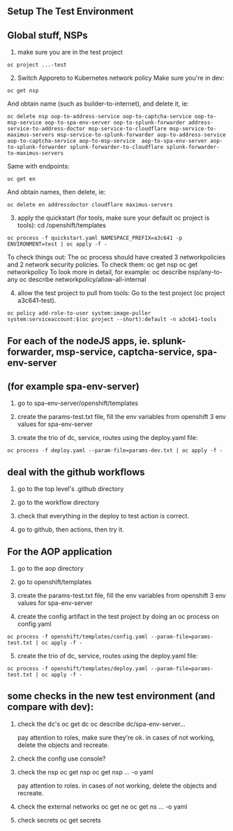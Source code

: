 
## Setup The Test Environment

## Global stuff, NSPs

1. make sure you are in the test project
```console
oc project ...-test
```

2. Switch Apporeto to Kubernetes network policy
Make sure you're in dev:
```console
oc get nsp
```
And obtain name (such as builder-to-internet), and delete it, ie:
```console
oc delete nsp oop-to-address-service oop-to-captcha-service oop-to-msp-service oop-to-spa-env-server oop-to-splunk-forwarder address-service-to-address-doctor msp-service-to-cloudflare msp-service-to-maximus-servers msp-service-to-splunk-forwarder aop-to-address-service aop-to-captcha-service aop-to-msp-service  aop-to-spa-env-server aop-to-splunk-forwarder splunk-forwarder-to-cloudflare splunk-forwarder-to-maximus-servers
```

Same with endpoints:
```console
oc get en
```
And obtain names, then delete, ie:
```console
oc delete en addressdoctor cloudflare maximus-servers
```

3. apply the quickstart (for tools, make sure your default oc project is tools):
cd /openshift/templates
```console
oc process -f quickstart.yaml NAMESPACE_PREFIX=a3c641 -p ENVIRONMENT=test | oc apply -f -
```

To check things out:
The oc process should have created 3 networkpolicies and 2 network security policies.  To check them:
oc get nsp
oc get networkpolicy
To look more in detail, for example:
oc describe nsp/any-to-any
oc describe networkpolicy/allow-all-internal


4. allow the test project to pull from tools:
   Go to the test project (oc project a3c641-test).
```console
oc policy add-role-to-user system:image-puller system:serviceaccount:$(oc project --short):default -n a3c641-tools
```

## For each of the nodeJS apps, ie. splunk-forwarder, msp-service, captcha-service, spa-env-server
## (for example spa-env-server)

1. go to spa-env-server/openshift/templates

2. create the params-test.txt file, fill the env variables from openshift 3 env values for spa-env-server

3. create the trio of dc, service, routes using the deploy.yaml file:
```console
oc process -f deploy.yaml --param-file=params-dev.txt | oc apply -f -
```

## deal with the github workflows

1. go to the top level's .github directory

2. go to the workflow directory

3. check that everything in the deploy to test action is correct.

4. go to github, then actions, then try it.


## For the AOP application

1. go to the aop directory

2. go to openshift/templates

3. create the params-test.txt file, fill the env variables from openshift 3 env values for spa-env-server

4. create the config artifact in the test project by doing an oc process on config.yaml
```console
oc process -f openshift/templates/config.yaml --param-file=params-test.txt | oc apply -f -
```
5. create the trio of dc, service, routes using the deploy.yaml file:
```console
oc process -f openshift/templates/deploy.yaml --param-file=params-test.txt | oc apply -f -
```

## some checks in the new test environment (and compare with dev):

1. check the dc's
   oc get dc
   oc describe dc/spa-env-server...

   pay attention to roles, make sure they're ok.
   in cases of not working, delete the objects and recreate.

2. check the config
   use console?

3. check the nsp
   oc get nsp
   oc get nsp ... -o yaml

   pay attention to roles.
   in cases of not working, delete the objects and recreate.

4. check the external networks
   oc get ne
   oc get ns ... -o yaml

5. check secrets
   oc get secrets

